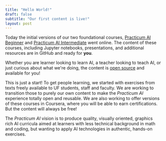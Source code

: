 ```yaml
---
title: "Hello World!"
draft: false
subtitle: "Our first content is live!"
layout: post
---
```


Today the initial versions of our two foundational courses, [Practicum AI Beginner](/courses/beginner/) and [Practicum AI Intermediate](/courses/intermediate/) went online. The content of these courses, including Jupyter notebooks, presentations, and additional resources are in GitHub and ready for **you**.

Whether you are learner looking to learn AI, a teacher looking to teach AI, or just curious about what we're doing, the content is [open source](/LICENSE_content/) and available for you!

This is just a start! To get people learning, we started with exercises from texts freely available to UF students, staff and faculty. We are working to transition those to purely our own content to make the *Practicum AI* experience totally open and reusable. We are also working to offer versions of these courses in Coursera, where you will be able to earn certifications. But the content will always be free!

The *Practicum AI* vision is to produce quality, visually oriented, graphics rich AI curricula aimed at learners with less technical background in math and coding, but wanting to apply AI technologies in authentic, hands-on exercises.

